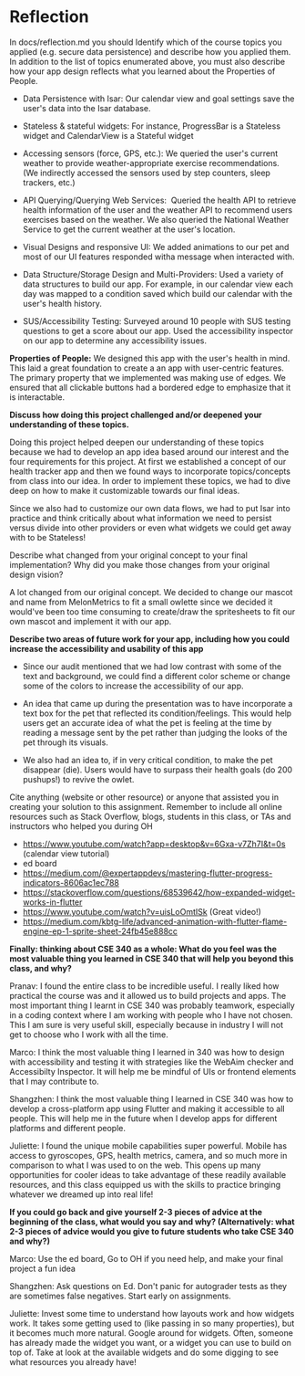 # Reflection

In docs/reflection.md you should
Identify which of the course topics you applied (e.g. secure data persistence) and describe how you applied them. In addition to the list of topics enumerated above, you must also describe how your app design reflects what you learned about the Properties of People.

- Data Persistence with Isar​:
    Our calendar view and goal settings save the user's data into the Isar database.

- Stateless & stateful widgets:
    For instance, ProgressBar is a Stateless widget and CalendarView is a Stateful widget

- Accessing sensors (force, GPS, etc.):
    We queried the user's current weather to provide weather-appropriate exercise recommendations.
    (We indirectly accessed the sensors used by step counters, sleep trackers, etc.)

- API Querying/Querying Web Services: ​
    Queried the health API to retrieve health information of the user and the weather API to recommend users exercises based on the weather.
    We also queried the National Weather Service to get the current weather at the user's location.

- Visual Designs and responsive UI​:
    We added animations to our pet and most of our UI features responded witha message when interacted with.

- Data Structure/Storage Design and Multi-Providers​:
    Used a variety of data structures to build our app. For example, in our calendar view each day was mapped to a condition saved which build our calendar with the user's health history.

- SUS/Accessibility Testing:
    Surveyed around 10 people with SUS testing questions to get a score about our app. Used the accessibility inspector on our app to determine any accessibility issues.

**Properties of People:** We designed this app with the user's health in mind. This laid a great foundation to create a an app with
user-centric features. The primary property that we implemented was making use of edges. We ensured that all clickable buttons
had a bordered edge to emphasize that it is interactable.

**Discuss how doing this project challenged and/or deepened your understanding of these topics.**

Doing this project helped deepen our understanding of these topics because we had to develop an app idea based around our interest
and the four requirements for this project. At first we established a concept of our health tracker app and then we found ways to
incorporate topics/concepts from class into our idea. In order to implement these topics, we had to dive deep on how to make it
customizable towards our final ideas.

Since we also had to customize our own data flows, we had to put Isar into practice and think critically about what information we need to persist versus divide into other providers or even what widgets we could get away with to be Stateless!

Describe what changed from your original concept to your final implementation? Why did you make those changes from your original design vision?

A lot changed from our original concept. We decided to change our mascot and name from MelonMetrics to fit a small owlette since we decided
it would've been too time consuming to create/draw the spritesheets to fit our own mascot and implement it with our app.

**Describe two areas of future work for your app, including how you could increase the accessibility and usability of this app**

- Since our audit mentioned that we had low contrast with some of the text and background, we could find a different color scheme or change some of the colors to increase the accessibility of our app.

- An idea that came up during the presentation was to have incorporate a text box for the pet that reflected its condition/feelings. This would help users get an accurate idea of what the pet is feeling at the time by reading a message sent by the pet rather than judging the looks of the pet through its visuals.

- We also had an idea to, if in very critical condition, to make the pet disappear (die). Users would have to surpass their health goals (do 200 pushups!) to revive the owlet.

Cite anything (website or other resource) or anyone that assisted you in creating your solution to this assignment.
Remember to include all online resources such as Stack Overflow, blogs, students in this class, or TAs and instructors who helped you during OH

- https://www.youtube.com/watch?app=desktop&v=6Gxa-v7Zh7I&t=0s (calendar view tutorial)
- ed board
- https://medium.com/@expertappdevs/mastering-flutter-progress-indicators-8606ac1ec788
- https://stackoverflow.com/questions/68539642/how-expanded-widget-works-in-flutter
- https://www.youtube.com/watch?v=uisLoOmtISk (Great video!)
- https://medium.com/kbtg-life/advanced-animation-with-flutter-flame-engine-ep-1-sprite-sheet-24fb45e888cc

**Finally: thinking about CSE 340 as a whole:
What do you feel was the most valuable thing you learned in CSE 340 that will help you beyond this class, and why?**

Pranav: I found the entire class to be incredible useful. I really liked how practical the course was and it allowed us to build projects and apps. The most important thing I learnt in CSE 340 was probably teamwork, especially in a coding context where I am working with people who I have not chosen. This I am sure is very useful skill, especially because in industry I will not get to choose who I work with all the time.

Marco: I think the most valuable thing I learned in 340 was how to design with accessibility and testing it with strategies
like the WebAim checker and Accessibilty Inspector. It will help me be mindful of UIs or frontend elements that I may contribute
to.

Shangzhen: I think the most valuable thing I learned in CSE 340 was how to develop a cross-platform app using Flutter and making it accessible to all people. This will help me in the future when I develop apps for different platforms and different people.

Juliette: I found the unique mobile capabilities super powerful. Mobile has access to gyroscopes, GPS,
health metrics, camera, and so much more in comparison to what I was used to on the web. This opens up
many opportunities for cooler ideas to take advantage of these readily available resources, and this
class equipped us with the skills to practice bringing whatever we dreamed up into real life!



**If you could go back and give yourself 2-3 pieces of advice at the beginning of the class, what would you say and why? (Alternatively: what 2-3 pieces of advice would you give to future students who take CSE 340 and why?)**

Marco: Use the ed board, Go to OH if you need help, and make your final project a fun idea

Shangzhen: Ask questions on Ed. Don't panic for autograder tests as they are sometimes false negatives. Start early on assignments.

Juliette: Invest some time to understand how layouts work and how widgets work. It takes some getting used to (like passing in so many properties), but it becomes much more natural.
Google around for widgets. Often, someone has already made the widget you want, or a widget you can use
to build on top of. Take at look at the available widgets and do some digging to see what resources you already have!